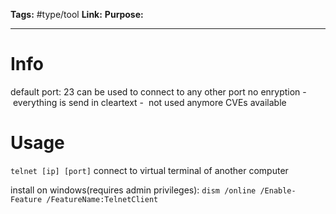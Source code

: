 **Tags:** #type/tool 
**Link:** 
**Purpose:** 

---
# Info
default port: 23
can be used to connect to any other port
no enryption -  everything is send in cleartext -  not used anymore
CVEs available
# Usage

`telnet [ip] [port]`
connect to virtual terminal of another computer

install on windows(requires admin privileges):
`dism /online /Enable-Feature /FeatureName:TelnetClient`

